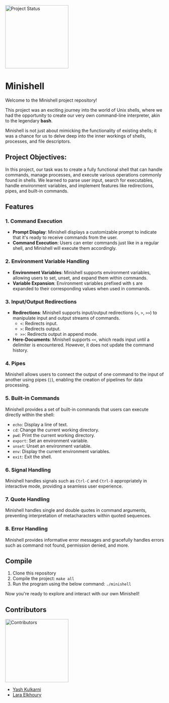 <img src="https://img.shields.io/badge/Passed-101%25-brightgreen" alt="Project Status" width="200">

# Minishell
Welcome to the Minishell project repository! 

This project was an exciting journey into the world of Unix shells, where we had the opportunity to create our very own command-line interpreter, akin to the legendary **bash**. 

Minishell is not just about mimicking the functionality of existing shells; it was a chance for us to delve deep into the inner workings of shells, processes, and file descriptors. 

## Project Objectives:
In this project, our task was to create a fully functional shell that can handle commands, manage processes, and execute various operations commonly found in shells. We learned to parse user input, search for executables, handle environment variables, and implement features like redirections, pipes, and built-in commands.

## Features

### 1. Command Execution
- **Prompt Display**: Minishell displays a customizable prompt to indicate that it's ready to receive commands from the user.
- **Command Execution**: Users can enter commands just like in a regular shell, and Minishell will execute them accordingly.

### 2. Environment Variable Handling
- **Environment Variables**: Minishell supports environment variables, allowing users to set, unset, and expand them within commands.
- **Variable Expansion**: Environment variables prefixed with `$` are expanded to their corresponding values when used in commands.

### 3. Input/Output Redirections
- **Redirections**: Minishell supports input/output redirections (`<`, `>`, `>>`) to manipulate input and output streams of commands.
  - `<`: Redirects input.
  - `>`: Redirects output.
  - `>>`: Redirects output in append mode.
- **Here-Documents**: Minishell supports `<<`, which reads input until a delimiter is encountered. However, it does not update the command history.


### 4. Pipes
Minishell allows users to connect the output of one command to the input of another using pipes (`|`), enabling the creation of pipelines for data processing.

### 5. Built-in Commands
Minishell provides a set of built-in commands that users can execute directly within the shell:
  - `echo`: Display a line of text.
  - `cd`: Change the current working directory.
  - `pwd`: Print the current working directory.
  - `export`: Set an environment variable.
  - `unset`: Unset an environment variable.
  - `env`: Display the current environment variables.
  - `exit`: Exit the shell.

### 6. Signal Handling
Minishell handles signals such as `Ctrl-C` and `Ctrl-D` appropriately in interactive mode, providing a seamless user experience.

### 7. Quote Handling
Minishell handles single and double quotes in command arguments, preventing interpretation of metacharacters within quoted sequences.

### 8. Error Handling
Minishell provides informative error messages and gracefully handles errors such as command not found, permission denied, and more.


## Compile
1. Clone this repository
2. Compile the project:
```make all```
3. Run the program using the below command:
```./minishell```

Now you're ready to explore and interact with our own Minishell!


## Contributors

<img src="https://img.shields.io/badge/Contributors-2-blue" alt="Contributors" width="200">

- [Yash Kulkarni](https://github.com/Y2Kgunner)
- [Lara Elkhoury](https://github.com/Larakh88)
